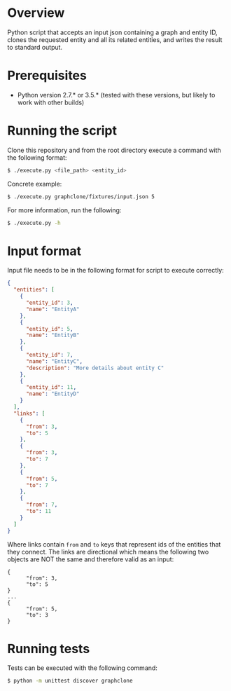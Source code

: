 # Overview

Python script that accepts an input json containing a graph and entity ID, clones the requested entity and all its related entities, and writes the result to standard output.

# Prerequisites

* Python version 2.7.* or 3.5.* (tested with these versions, but likely to work with other builds)

# Running the script
Clone this repository and from the root directory execute a command with the following format:
```sh
$ ./execute.py <file_path> <entity_id>
```
Concrete example:
```sh
$ ./execute.py graphclone/fixtures/input.json 5
```
For more information, run the following:
```sh
$ ./execute.py -h
```

# Input format
Input file needs to be in the following format for script to execute correctly:
```json
{
  "entities": [
    {
      "entity_id": 3,
      "name": "EntityA"
    },
    {
      "entity_id": 5,
      "name": "EntityB"
    },
    {
      "entity_id": 7,
      "name": "EntityC",
      "description": "More details about entity C"
    },
    {
      "entity_id": 11,
      "name": "EntityD"
    }
  ],
  "links": [
    {
      "from": 3,
      "to": 5
    },
    {
      "from": 3,
      "to": 7
    },
    {
      "from": 5,
      "to": 7
    },
    {
      "from": 7,
      "to": 11
    }
  ]
}
```
Where links contain `from` and `to` keys that represent ids of the entities that they connect. The links are directional which means the following two objects are NOT the same and therefore valid as an input:
```
{
      "from": 3,
      "to": 5
}
...
{
      "from": 5,
      "to": 3
}
```
# Running tests

Tests can be executed with the following command:
```sh
$ python -m unittest discover graphclone
```